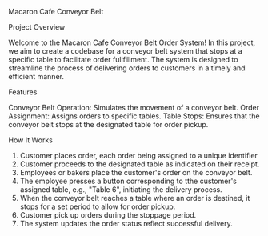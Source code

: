 Macaron Cafe Conveyor Belt

Project Overview

Welcome to the Macaron Cafe Conveyor Belt Order System! In this project, we aim to create a codebase for a conveyor belt system that stops at a specific table to facilitate order fullfillment. The system is designed to streamline the process of delivering orders to customers in a timely and efficient manner.

Features

Conveyor Belt Operation: Simulates the movement of a conveyor belt. Order Assignment: Assigns orders to specific tables. Table Stops: Ensures that the conveyor belt stops at the designated table for order pickup.

How It Works

1. Customer places order, each order being assigned to a unique identifier
2. Customer proceeds to the designated table as indicated on their receipt.
3. Employees or bakers place the customer's order on the conveyor belt.
4. The employee presses a button corresponding to tthe customer's assigned table, e.g., "Table 6", initiating the delivery process.
5. When the conveyor belt reaches a table where an order is destined, it stops for a set period to allow for order pickup.
6. Customer pick up orders during the stoppage period.
7. The system updates the order status reflect successful delivery.
